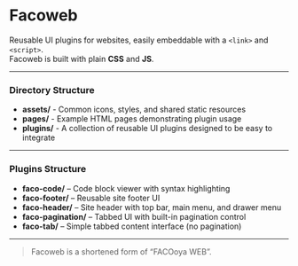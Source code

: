# Facoweb
Reusable UI plugins for websites, easily embeddable with a `<link>` and `<script>`.  
Facoweb is built with plain **CSS** and **JS**.  

---

### Directory Structure
- **assets/** - Common icons, styles, and shared static resources
- **pages/** - Example HTML pages demonstrating plugin usage
- **plugins/** - A collection of reusable UI plugins designed to be easy to integrate

---

### Plugins Structure
- **faco-code/** – Code block viewer with syntax highlighting
- **faco-footer/** – Reusable site footer UI
- **faco-header/** – Site header with top bar, main menu, and drawer menu
- **faco-pagination/** – Tabbed UI with built-in pagination control
- **faco-tab/** – Simple tabbed content interface (no pagination)

---

> Facoweb is a shortened form of “FACOoya WEB”.
